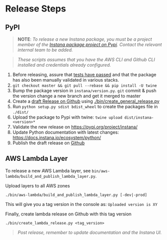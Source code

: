 # Release Steps

## PyPI

> **NOTE**: _To release a new Instana package, you must be a project member of the [Instana package project on Pypi](https://pypi.org/project/instana/). Contact the relevant internal team to be added._

> _These scripts assumes that you have the AWS CLI and Github CLI installed and credentials already configured._


1. Before releasing, assure that [tests have passed](https://circleci.com/gh/instana/workflows/python-sensor) and that the package has also been manually validated in various stacks.
2. `git checkout master && git pull --rebase && pip install -U twine`
3. Bump the package version in `instana/version.py`. `git` commit & push the version change a new branch and get it merged to master
4. Create a [draft Release on Github](https://github.com/instana/python-sensor/releases) using [./bin/create_general_release.py <version>](https://github.com/instana/python-sensor/blob/master/bin/create_general_release.py)
5. Run `python setup.py sdist bdist_wheel` to create the packages file in `./dist/`
6. Upload the package to Pypi with twine: `twine upload dist/instana-<version>*`
7. Validate the new release on https://pypi.org/project/instana/
8. Update Python documentation with latest changes: https://docs.instana.io/ecosystem/python/
9. Publish the draft release on [Github](https://github.com/instana/python-sensor/releases)

## AWS Lambda Layer

To release a new AWS Lambda layer, see `bin/aws-lambda/build_and_publish_lambda_layer.py`.

Upload layers to all AWS zones

```./bin/aws-lambda/build_and_publish_lambda_layer.py [-dev|-prod]```

This will give you a tag version in the console as: `Uploaded version is XY`

Finally, create lambda release on Github with this tag version

```./bin/create_lambda_release.py <tag_version>```

> _Post release, remember to update documentation and the Instana UI._
